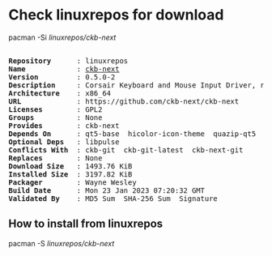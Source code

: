 # Check linuxrepos for download

pacman -Si *linuxrepos/ckb-next*

<div class="highlight"><pre class="highlight"><text>
<b>Repository</b>      : linuxrepos
<b>Name</b>            : <a href="../../x86_64/ckb-next-0.5.0-2-x86_64.pkg.tar.zst">ckb-next</a>
<b>Version</b>         : 0.5.0-2
<b>Description</b>     : Corsair Keyboard and Mouse Input Driver, release version
<b>Architecture</b>    : x86_64
<b>URL</b>             : https://github.com/ckb-next/ckb-next
<b>Licenses</b>        : GPL2
<b>Groups</b>          : None
<b>Provides</b>        : ckb-next
<b>Depends On</b>      : qt5-base  hicolor-icon-theme  quazip-qt5  qt5-tools  libxcb  xcb-util-wm  qt5-x11extras  libdbusmenu-qt5  python3  python-pyqt5
<b>Optional Deps</b>   : libpulse
<b>Conflicts With</b>  : ckb-git  ckb-git-latest  ckb-next-git
<b>Replaces</b>        : None
<b>Download Size</b>   : 1493.76 KiB
<b>Installed Size</b>  : 3197.82 KiB
<b>Packager</b>        : Wayne Wesley <wayne6324@gmail.com>
<b>Build Date</b>      : Mon 23 Jan 2023 07:20:32 GMT
<b>Validated By</b>    : MD5 Sum  SHA-256 Sum  Signature
</text></pre></div>

## How to install from linuxrepos

pacman -S *linuxrepos/ckb-next*
